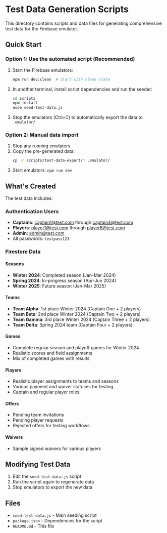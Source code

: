 # Test Data Generation Scripts

This directory contains scripts and data files for generating comprehensive test data for the Firebase emulator.

## Quick Start

### Option 1: Use the automated script (Recommended)

1. Start the Firebase emulators:

   ```bash
   npm run dev:clean  # Start with clean slate
   ```

2. In another terminal, install script dependencies and run the seeder:

   ```bash
   cd scripts
   npm install
   node seed-test-data.js
   ```

3. Stop the emulators (Ctrl+C) to automatically export the data to `.emulator/`

### Option 2: Manual data import

1. Stop any running emulators
2. Copy the pre-generated data:
   ```bash
   cp -r scripts/test-data-export/* .emulator/
   ```
3. Start emulators: `npm run dev`

## What's Created

The test data includes:

### Authentication Users

- **Captains**: captain1@test.com through captain4@test.com
- **Players**: player1@test.com through player8@test.com
- **Admin**: admin@test.com
- All passwords: `testpass123`

### Firestore Data

#### Seasons

- **Winter 2024**: Completed season (Jan-Mar 2024)
- **Spring 2024**: In-progress season (Apr-Jun 2024)
- **Winter 2025**: Future season (Jan-Mar 2025)

#### Teams

- **Team Alpha**: 1st place Winter 2024 (Captain One + 2 players)
- **Team Beta**: 2nd place Winter 2024 (Captain Two + 2 players)
- **Team Gamma**: 3rd place Winter 2024 (Captain Three + 2 players)
- **Team Delta**: Spring 2024 team (Captain Four + 2 players)

#### Games

- Complete regular season and playoff games for Winter 2024
- Realistic scores and field assignments
- Mix of completed games with results

#### Players

- Realistic player assignments to teams and seasons
- Various payment and waiver statuses for testing
- Captain and regular player roles

#### Offers

- Pending team invitations
- Pending player requests
- Rejected offers for testing workflows

#### Waivers

- Sample signed waivers for various players

## Modifying Test Data

1. Edit the `seed-test-data.js` script
2. Run the script again to regenerate data
3. Stop emulators to export the new data

## Files

- `seed-test-data.js` - Main seeding script
- `package.json` - Dependencies for the script
- `README.md` - This file
